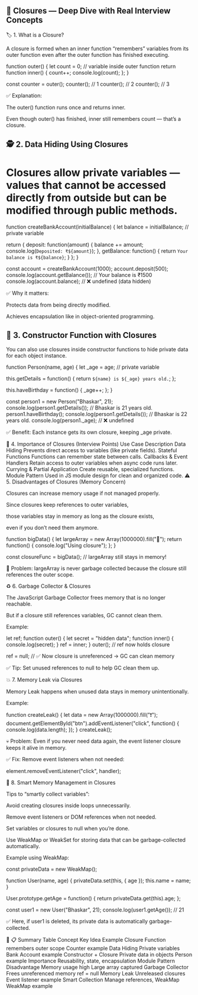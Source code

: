## 🧠 Closures — Deep Dive with Real Interview Concepts
🏷️ 1. What is a Closure?

A closure is formed when an inner function “remembers” variables from its outer function even after the outer function has finished executing.

function outer() {
  let count = 0; // variable inside outer function
  return function inner() {
    count++;
    console.log(count);
  };
}

const counter = outer();
counter(); // 1
counter(); // 2
counter(); // 3


✅ Explanation:

The outer() function runs once and returns inner.

Even though outer() has finished, inner still remembers count — that’s a closure.

## 🕵️ 2. Data Hiding Using Closures

# Closures allow private variables — values that cannot be accessed directly from outside but can be modified through public methods.

function createBankAccount(initialBalance) {
  let balance = initialBalance; // private variable

  return {
    deposit: function(amount) {
      balance += amount;
      console.log(`Deposited: ₹${amount}`);
    },
    getBalance: function() {
      return `Your balance is ₹${balance}`;
    }
  };
}

const account = createBankAccount(1000);
account.deposit(500);
console.log(account.getBalance()); // Your balance is ₹1500
console.log(account.balance); // ❌ undefined (data hidden)


✅ Why it matters:

Protects data from being directly modified.

Achieves encapsulation like in object-oriented programming.

## 🧱 3. Constructor Function with Closures

You can also use closures inside constructor functions to hide private data for each object instance.

function Person(name, age) {
  let _age = age; // private variable

  this.getDetails = function() {
    return `${name} is ${_age} years old.`;
  };

  this.haveBirthday = function() {
    _age++;
  };
}

const person1 = new Person("Bhaskar", 21);
console.log(person1.getDetails()); // Bhaskar is 21 years old.
person1.haveBirthday();
console.log(person1.getDetails()); // Bhaskar is 22 years old.
console.log(person1._age); // ❌ undefined


✅ Benefit:
Each instance gets its own closure, keeping _age private.

🌟 4. Importance of Closures (Interview Points)
Use Case	Description
Data Hiding	Prevents direct access to variables (like private fields).
Stateful Functions	Functions can remember state between calls.
Callbacks & Event Handlers	Retain access to outer variables when async code runs later.
Currying & Partial Application	Create reusable, specialized functions.
Module Pattern	Used in JS module design for clean and organized code.
⚠️ 5. Disadvantages of Closures (Memory Concern)

Closures can increase memory usage if not managed properly.

Since closures keep references to outer variables,

those variables stay in memory as long as the closure exists,

even if you don’t need them anymore.

function bigData() {
  let largeArray = new Array(1000000).fill("🚀");
  return function() {
    console.log("Using closure");
  };
}

const closureFunc = bigData(); // largeArray still stays in memory!


🔴 Problem: largeArray is never garbage collected because the closure still references the outer scope.

♻️ 6. Garbage Collector & Closures

The JavaScript Garbage Collector frees memory that is no longer reachable.

But if a closure still references variables, GC cannot clean them.

Example:

let ref;
function outer() {
  let secret = "hidden data";
  function inner() {
    console.log(secret);
  }
  ref = inner;
}
outer(); // ref now holds closure

ref = null; // ✅ Now closure is unreferenced → GC can clean memory


✅ Tip: Set unused references to null to help GC clean them up.

💥 7. Memory Leak via Closures

Memory Leak happens when unused data stays in memory unintentionally.

Example:

function createLeak() {
  let data = new Array(1000000).fill("❗");
  document.getElementById("btn").addEventListener("click", function() {
    console.log(data.length);
  });
}
createLeak();


💀 Problem:
Even if you never need data again, the event listener closure keeps it alive in memory.

✅ Fix:
Remove event listeners when not needed:

element.removeEventListener("click", handler);

🧠 8. Smart Memory Management in Closures

Tips to “smartly collect variables”:

Avoid creating closures inside loops unnecessarily.

Remove event listeners or DOM references when not needed.

Set variables or closures to null when you’re done.

Use WeakMap or WeakSet for storing data that can be garbage-collected automatically.

Example using WeakMap:

const privateData = new WeakMap();

function User(name, age) {
  privateData.set(this, { age });
  this.name = name;
}

User.prototype.getAge = function() {
  return privateData.get(this).age;
};

const user1 = new User("Bhaskar", 21);
console.log(user1.getAge()); // 21


✅ Here, if user1 is deleted, its private data is automatically garbage-collected.

🧾 📋 Summary Table
Concept	Key Idea	Example
Closure	Function remembers outer scope	Counter example
Data Hiding	Private variables	Bank Account example
Constructor + Closure	Private data in objects	Person example
Importance	Reusability, state, encapsulation	Module Pattern
Disadvantage	Memory usage high	Large array captured
Garbage Collector	Frees unreferenced memory	ref = null
Memory Leak	Unreleased closures	Event listener example
Smart Collection	Manage references, WeakMap	WeakMap example